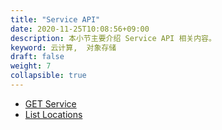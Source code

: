 ```yaml
---
title: "Service API"
date: 2020-11-25T10:08:56+09:00
description: 本小节主要介绍 Service API 相关内容。
keyword: 云计算,  对象存储
draft: false
weight: 7
collapsible: true
---
```



- [GET Service](get)
- [List Locations](location)
